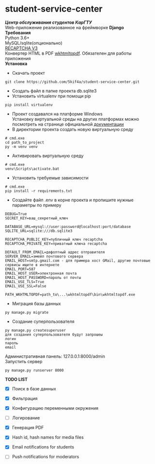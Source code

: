 # student-service-center
**_Центр обслуживания студентов КарГТУ_**\
Web-приложение реализованное на фреймворке **Django**\
**Требования**\
Python 3.6+\
MySQL/sqlite(опционально)\
[RECAPTCHA V3](https://developers.google.com/recaptcha/docs/v3)\
Конвертер HTML в PDF [wkhtmltopdf](https://wkhtmltopdf.org/downloads.html). Обязателен для работы приложения\
**Установка**
- Скачать проект
```
git clone https://github.com/5kif4a/student-service-center.git
```
- Создать файл в папке проекта db.sqlite3
- Установить virtualenv при помощи pip
```
pip install virtualenv
```
- Проект создавался на платформе Windows\
Установку виртуальной среды на других платформах можно посмотреть на странице официальной [документации](https://docs.python.org/3/library/venv.html)
- В директории проекта создать новую виртуальную среду
```
# cmd.exe
cd path_to_project
py -m venv venv
```
- Активировать виртуальную среду
```
# cmd.exe
venv\Scripts\activate.bat
```
- Установить требуемые зависимости
```
# cmd.exe
pip install -r requirements.txt
```
- Создайте файл .env в корне проекта и пропишите нужные параметры по примеру
```
DEBUG=True
SECRET_KEY=ваш_секретный_ключ

DATABASE_URL=mysql://user:password@localhost:port/database
SQLITE_URL=sqlite:///db.sqlite3

RECAPTCHA_PUBLIC_KEY=публичный ключ recaptcha
RECAPTCHA_PRIVATE_KEY=приватный ключа recaptcha

DEFAULT_FROM_EMAIL=дефолтный адрес отправителя
SERVER_EMAIL=эмейл почтового сервера
EMAIL_HOST=smtp.gmail.com - для примера хост GMail, другие почтовые сервисы ищите в интернете
EMAIL_PORT=587
EMAIL_HOST_USER=электронная почта
EMAIL_HOST_PASSWORD=пароль от почты
EMAIL_USE_TLS=True
EMAIL_USE_SSL=False

PATH_WKHTMLTOPDF=path_to\...\wkhtmltopdf\bin\wkhtmltopdf.exe
```
- Миграция базы данных
```
py manage.py migrate
```
- Создание суперпользователя
```
py manage.py createsuperuser
для создания суперпользователя будут запрошеы
логин
пароль
email
```
Административная панель: 127.0.0.1:8000/admin\
Запустить сервер
```
py manage.py runserver 8000
```
**TODO LIST**
- [x] Поиск в базе данных
- [x] Фильтрация
- [x] Конфигурацию переменными окружения
- [ ] Логирование
- [x] Генерация PDF
- [x] Hash id, hash names for media files 
- [x] Email notifications for students
- [ ] Push notifications for moderators

